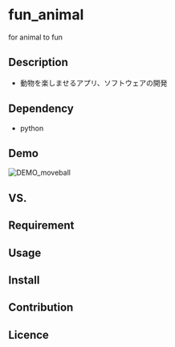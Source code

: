 # fun_animal
for animal to fun

## Description
* 動物を楽しませるアプリ、ソフトウェアの開発

## Dependency
* python

## Demo
![DEMO_moveball](https://github.com/wiki/Kame256/fun_animal/demo/move_ball.GIF)
## VS. 

## Requirement

## Usage

## Install

## Contribution

## Licence
